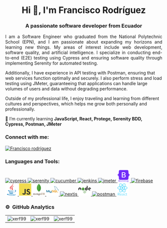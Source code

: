 <h1 align="center">Hi 👋, I'm Francisco Rodríguez</h1>
<h3 align="center">A passionate software developer from Ecuador</h3>

<p align="justify"> I am a Software Engineer who graduated from the National Polytechnic School (EPN), and I am passionate about expanding my horizons and learning new things. My areas of interest include web development, software quality, and artificial intelligence. I specialize in conducting end-to-end (E2E) testing using Cypress and ensuring software quality through implementing Serenity for automated testing.

Additionally, I have experience in API testing with Postman, ensuring that web services function optimally and securely. I also perform stress and load testing using JMeter, guaranteeing that applications can handle large volumes of users and data without degrading performance.

Outside of my professional life, I enjoy traveling and learning from different cultures and perspectives, which helps me grow both personally and professionally.</p>

🌱 I’m currently learning **JavaScript, React, Protege, Serenity BDD, Cypress, Postman, JMeter**

<h3 align="left">Connect with me:</h3>
<p align="left">
<a href="https://www.linkedin.com/in/francisco-r-854821117" target="blank"><img align="center" src="https://raw.githubusercontent.com/rahuldkjain/github-profile-readme-generator/master/src/images/icons/Social/linked-in-alt.svg" alt="Francisco rodríguez" height="30" width="40" /></a>
</p>

<h3 align="left">Languages and Tools:</h3>
<p align="left"> 
     <a href="https://www.cypress.io/" target="_blank" rel="noreferrer"> 
    <img src="[[https://www.vectorlogo.zone/logos/cypressio/cypressio-icon.svg](https://www.cypress.io/_astro/navbar-brand.D87396b0.svg)](https://iconape.com/wp-content/files/gm/82643/svg/cypress-logo-icon-png-svg.png)" alt="cypress" width="40" height="40"/> 
  </a> 
  <a href="https://serenity-bdd.info/" target="_blank" rel="noreferrer"> 
    <img src="https://raw.githubusercontent.com/serenity-bdd/serenity-core/main/docs/img/serenity-logo.png" alt="serenity" width="40" height="40"/> 
  </a> 
  <a href="https://cucumber.io/" target="_blank" rel="noreferrer"> 
    <img src="https://raw.githubusercontent.com/cucumber/docs.cucumber.io/main/images/icons/cucumber/cucumber.png" alt="cucumber" width="40" height="40"/> 
  </a> 
  <a href="https://www.jenkins.io/" target="_blank" rel="noreferrer"> 
    <img src="https://www.vectorlogo.zone/logos/jenkins/jenkins-icon.svg" alt="jenkins" width="40" height="40"/> 
  </a> 
  <a href="https://jmeter.apache.org/" target="_blank" rel="noreferrer"> 
    <img src="https://jmeter.apache.org/images/jmeter_square.svg" alt="jmeter" width="40" height="40"/> 
  </a> 
  <a href="https://getbootstrap.com" target="_blank" rel="noreferrer"> 
    <img src="https://raw.githubusercontent.com/devicons/devicon/master/icons/bootstrap/bootstrap-plain-wordmark.svg" alt="bootstrap" width="40" height="40"/> 
  </a> 
  <a href="https://firebase.google.com/" target="_blank" rel="noreferrer"> 
    <img src="https://www.vectorlogo.zone/logos/firebase/firebase-icon.svg" alt="firebase" width="40" height="40"/> 
  </a> 
  <a href="https://www.java.com" target="_blank" rel="noreferrer"> 
    <img src="https://raw.githubusercontent.com/devicons/devicon/master/icons/java/java-original.svg" alt="java" width="40" height="40"/> 
  </a> 
  <a href="https://developer.mozilla.org/en-US/docs/Web/JavaScript" target="_blank" rel="noreferrer"> 
    <img src="https://raw.githubusercontent.com/devicons/devicon/master/icons/javascript/javascript-original.svg" alt="javascript" width="40" height="40"/> 
  </a> 
  <a href="https://www.mongodb.com/" target="_blank" rel="noreferrer"> 
    <img src="https://raw.githubusercontent.com/devicons/devicon/master/icons/mongodb/mongodb-original-wordmark.svg" alt="mongodb" width="40" height="40"/> 
  </a> 
  <a href="https://www.mysql.com/" target="_blank" rel="noreferrer"> 
    <img src="https://raw.githubusercontent.com/devicons/devicon/master/icons/mysql/mysql-original-wordmark.svg" alt="mysql" width="40" height="40"/> 
  </a> 
  <a href="https://nextjs.org/" target="_blank" rel="noreferrer"> 
    <img src="https://cdn.worldvectorlogo.com/logos/nextjs-2.svg" alt="nextjs" width="40" height="40"/> 
  </a> 
  <a href="https://nodejs.org" target="_blank" rel="noreferrer"> 
    <img src="https://raw.githubusercontent.com/devicons/devicon/master/icons/nodejs/nodejs-original-wordmark.svg" alt="nodejs" width="40" height="40"/> 
  </a> 
  <a href="https://postman.com" target="_blank" rel="noreferrer"> 
    <img src="https://www.vectorlogo.zone/logos/getpostman/getpostman-icon.svg" alt="postman" width="40" height="40"/> 
  </a> 
  <a href="https://reactjs.org/" target="_blank" rel="noreferrer"> 
    <img src="https://raw.githubusercontent.com/devicons/devicon/master/icons/react/react-original-wordmark.svg" alt="react" width="40" height="40"/> 
  </a> 
</p>

### ⚙️ &nbsp;GitHub Analytics

<table style = border-collapse: collapse; width: 100%; border: none;>
  <tr>
    <td>
      <img src="https://github-readme-stats.vercel.app/api/top-langs?username=xerf99&show_icons=true&locale=en&layout=compact" alt="xerf99" style="width: 300px;">
    </td>
    <td>
      <img src="https://github-readme-stats.vercel.app/api?username=xerf99&show_icons=true&locale=en" alt="xerf99" style="width: 300px;">
    </td>
    <td>
      <img src="https://github-readme-streak-stats.herokuapp.com/?user=xerf99&" alt="xerf99" style="width: 300px;">
    </td>
  </tr>
</table>




